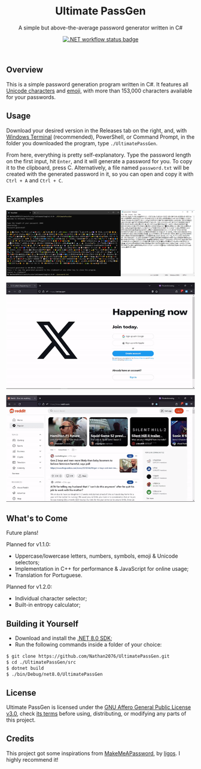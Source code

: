 <h1 align="center">Ultimate PassGen</h1>
<p align="center">A simple but above-the-average password generator written in C#</p>
<p align="center">
  <a href="https://github.com/Nathan2076/PasswordGenerator/actions/workflows/dotnet.yml">
    <img alt=".NET workflow status badge" src="https://github.com/Nathan2076/PasswordGenerator/actions/workflows/dotnet.yml/badge.svg" /></a>
</p>
<br />

## Overview

This is a simple password generation program written in C#. It features all [Unicode characters](https://www.unicode.org/charts/) and [emoji](https://www.unicode.org/emoji/charts/), with more than 153,000 characters available for your passwords.


## Usage

Download your desired version in the Releases tab on the right, and, with [Windows Terminal](https://github.com/microsoft/terminal) (recommended), PowerShell, or Command Prompt, in the folder you downloaded the program, type `./UltimatePassGen`.

From here, everything is pretty self-explanatory. Type the password length on the first input, hit `Enter`, and it will generate a password for you. To copy it to the clipboard, press C. Alternatively, a file named `password.txt` will be created with the generated password in it, so you can open and copy it with `Ctrl + A` and `Ctrl + C`.


## Examples

![Password generation example](./docs/Example.png)

![Usage in Twitter example](./docs/Twitter_example.gif)

![Usage in Reddit example](./docs/Reddit_example.gif)


## What's to Come

Future plans!

Planned for v1.1.0:
- Uppercase/lowercase letters, numbers, symbols, emoji & Unicode selectors;
- Implementation in C++ for performance & JavaScript for online usage;
- Translation for Portuguese.

Planned for v1.2.0:
- Individual character selector;
- Built-in entropy calculator;


## Building it Yourself

- Download and install the [.NET 8.0 SDK](https://dotnet.microsoft.com/en-us/download/dotnet/8.0);
- Run the following commands inside a folder of your choice:
```
$ git clone https://github.com/Nathan2076/UltimatePassGen.git
$ cd ./UltimatePassGen/src
$ dotnet build
$ ./bin/Debug/net8.0/UltimatePassGen
```


## License

Ultimate PassGen is licensed under the [GNU Affero General Public License v3.0](https://www.gnu.org/licenses/agpl-3.0.en.html), check [its terms](./LICENSE) before using, distributing, or modifying any parts of this project.


## Credits

This project got some inspirations from [MakeMeAPassword](https://makemeapassword.ligos.net/), by [ligos](https://github.com/ligos). I highly recommend it!
